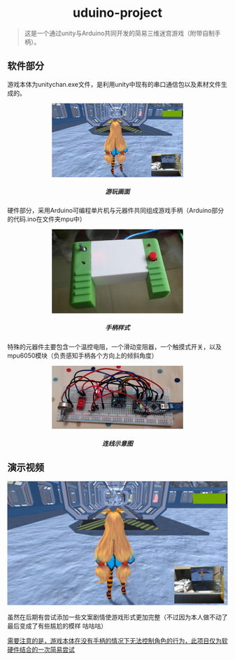 <h1 align="center">uduino-project</h1>


>这是一个通过unity与Arduino共同开发的简易三维迷宫游戏（附带自制手柄）。

## 软件部分

游戏本体为unitychan.exe文件，是利用unity中现有的串口通信包以及素材文件生成的。

<p align='center'><img width="300" src="https://github.com/Stephanie1031/uduino-project/blob/main/game.jpg"></p>
<h5 align="center">游玩画面</h5>

硬件部分，采用Arduino可编程单片机与元器件共同组成游戏手柄（Arduino部分的代码.ino在文件夹mpu中）

<p align='center'><img width="300" src="https://github.com/Stephanie1031/uduino-project/blob/main/controller.jpg" ></p>
<h5 align="center">手柄样式</h5>

特殊的元器件主要包含一个温控电阻，一个滑动变阻器，一个触摸式开关，以及mpu6050模块（负责感知手柄各个方向上的倾斜角度）
<p align='center'><img width="300" src="https://github.com/Stephanie1031/uduino-project/blob/main/lines.jpg" ></p>
<h5 align="center">连线示意图</h5>

## 演示视频

[![Watch the video](https://github.com/Stephanie1031/uduino-project/blob/main/game.jpg)](https://www.bilibili.com/video/BV1hk4y1z7ww?spm_id_from=333.999.0.0)

虽然在后期有尝试添加一些文案剧情使游戏形式更加完整（不过因为本人做不动了最后变成了有些尴尬的模样 咕咕咕）

<u>需要注意的是，游戏本体在没有手柄的情况下无法控制角色的行为，此项目仅为软硬件结合的一次简易尝试</u>